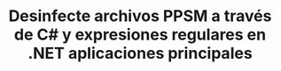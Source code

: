 ---
############################# Static ############################
layout: "autogen"
draft: false
path: "es/redaction/net/regex/ppsm"
otherformats: CSV DOC DOCM DOCX DOT DOTM DOTX PDF POT POTM PPS PPSX PPT PPTM PPTX RTF XLS XLSM XLSX XLT XLTM XLTX  

############################# Head ############################
head_title: "Redactar documentos PPSM usando expresiones regulares a través de .NET Core"
head_description: "Redactar información confidencial utilizando expresiones regulares de documentos de diferentes formatos"

############################# Header ############################
title: "Desinfecte archivos PPSM a través de C# y expresiones regulares en .NET aplicaciones principales"
description: "Encuentre y elimine información confidencial de documentos, hojas de cálculo y presentaciones de Office y OpenOffice, así como PPSM en Windows, Linux y macOS"

################### SubMenu/Download Button #####################
submenu:
    enable: true

############################# About ############################
about:
    enable: true
    title: "Redacción de texto de documento para .NET API"
    content: |
        Una única interfaz independiente del formato para la desinfección de información confidencial y clasificada de los documentos e imágenes PDF, Word, Excel, PowerPoint, incluida la capacidad de cambiar metadatos y eliminar comentarios. Con la herramienta GroupDocs.Redaction for .NET puede redactar la información clasificada y guardar el documento redactado en PDF, transformando todas las páginas en imágenes de trama o manteniendo el documento en su formato original para su posterior edición.

############################# Steps ############################
steps:
    enable: true
    title_left: "Redactar texto de PPSM usando expresiones regulares a través de C#"
    content_left: |
        [GroupDocs.Redaction](es//redaction/net/) permite a los desarrolladores de .NET utilizar expresiones regulares al máximo para redactar el archivo PPSM con unos sencillos pasos.

        *   Cree una instancia de la clase [Redactor](https://apireference.groupdocs.com/redaction/net/groupdocs.redaction/redactor) y cargue el archivo PPSM
        *   Cree una instancia de la clase [RegexRedaction](https://apireference.groupdocs.com/redaction/net/groupdocs.redaction.redactions/regexredaction) para buscar y reemplazar el texto
        *   Llame al método [Redactor.Apply](https://apireference.groupdocs.com/redaction/net/groupdocs.redaction/redactor/methods/apply/index) con objeto de RegexRedaction
        
    title_right: "Comience con la API de Redacción"
    content_right: |
        Instale desde la línea de comandos como ```nuget install GroupDocs.Redaction``` o a través de la consola del administrador de paquetes de Visual Studio con ```Install-Package GroupDocs.Redaction```. 
        Como alternativa, obtenga el instalador MSI sin conexión o las DLL en un archivo ZIP de [descargas](https://downloads.groupdocs.com/redaction/net) y consúltelo en su proyecto manualmente.  
        
    code: |
        ```cs
        using (Redactor redactor = new Redactor(@"sample.ppsm"))
        {
        	redactor.Apply(new RegexRedaction("\\d{2}\\s*\\d{2}[^\\d]*\\d{6}", new ReplacementOptions(System.Drawing.Color.Blue)));
        	redactor.Save();
        }
        ```

############################# Demos ############################
demos:
    enable: true
############################# About Formats ############################
about_formats:
    enable: true
############################# More Formats ############################
more_formats:
    enable: true

############################# Back to top ###############################
back_to_top:
    enable: true
---